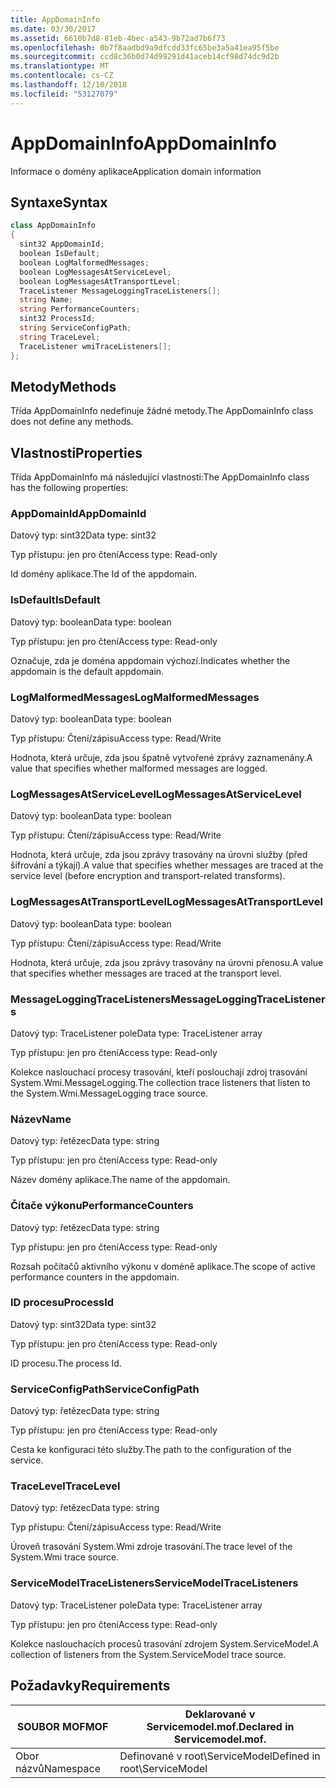 ```yaml
---
title: AppDomainInfo
ms.date: 03/30/2017
ms.assetid: 6610b7d8-81eb-4bec-a543-9b72ad7b6f73
ms.openlocfilehash: 0b7f8aadbd9a9dfcdd33fc65be3a5a41ea95f5be
ms.sourcegitcommit: ccd8c36b0d74d99291d41aceb14cf98d74dc9d2b
ms.translationtype: MT
ms.contentlocale: cs-CZ
ms.lasthandoff: 12/10/2018
ms.locfileid: "53127079"
---
```

# <a name="appdomaininfo"></a><span data-ttu-id="eff7f-102">AppDomainInfo</span><span class="sxs-lookup"><span data-stu-id="eff7f-102">AppDomainInfo</span></span>
<span data-ttu-id="eff7f-103">Informace o domény aplikace</span><span class="sxs-lookup"><span data-stu-id="eff7f-103">Application domain information</span></span>  
  
## <a name="syntax"></a><span data-ttu-id="eff7f-104">Syntaxe</span><span class="sxs-lookup"><span data-stu-id="eff7f-104">Syntax</span></span>  
  
```csharp
class AppDomainInfo  
{  
  sint32 AppDomainId;  
  boolean IsDefault;  
  boolean LogMalformedMessages;  
  boolean LogMessagesAtServiceLevel;  
  boolean LogMessagesAtTransportLevel;  
  TraceListener MessageLoggingTraceListeners[];  
  string Name;  
  string PerformanceCounters;  
  sint32 ProcessId;  
  string ServiceConfigPath;  
  string TraceLevel;  
  TraceListener wmiTraceListeners[];  
};  
```  
  
## <a name="methods"></a><span data-ttu-id="eff7f-105">Metody</span><span class="sxs-lookup"><span data-stu-id="eff7f-105">Methods</span></span>  
 <span data-ttu-id="eff7f-106">Třída AppDomainInfo nedefinuje žádné metody.</span><span class="sxs-lookup"><span data-stu-id="eff7f-106">The AppDomainInfo class does not define any methods.</span></span>  
  
## <a name="properties"></a><span data-ttu-id="eff7f-107">Vlastnosti</span><span class="sxs-lookup"><span data-stu-id="eff7f-107">Properties</span></span>  
 <span data-ttu-id="eff7f-108">Třída AppDomainInfo má následující vlastnosti:</span><span class="sxs-lookup"><span data-stu-id="eff7f-108">The AppDomainInfo class has the following properties:</span></span>  
  
### <a name="appdomainid"></a><span data-ttu-id="eff7f-109">AppDomainId</span><span class="sxs-lookup"><span data-stu-id="eff7f-109">AppDomainId</span></span>  
 <span data-ttu-id="eff7f-110">Datový typ: sint32</span><span class="sxs-lookup"><span data-stu-id="eff7f-110">Data type: sint32</span></span>  
  
 <span data-ttu-id="eff7f-111">Typ přístupu: jen pro čtení</span><span class="sxs-lookup"><span data-stu-id="eff7f-111">Access type: Read-only</span></span>  
  
 <span data-ttu-id="eff7f-112">Id domény aplikace.</span><span class="sxs-lookup"><span data-stu-id="eff7f-112">The Id of the appdomain.</span></span>  
  
### <a name="isdefault"></a><span data-ttu-id="eff7f-113">IsDefault</span><span class="sxs-lookup"><span data-stu-id="eff7f-113">IsDefault</span></span>  
 <span data-ttu-id="eff7f-114">Datový typ: boolean</span><span class="sxs-lookup"><span data-stu-id="eff7f-114">Data type: boolean</span></span>  
  
 <span data-ttu-id="eff7f-115">Typ přístupu: jen pro čtení</span><span class="sxs-lookup"><span data-stu-id="eff7f-115">Access type: Read-only</span></span>  
  
 <span data-ttu-id="eff7f-116">Označuje, zda je doména appdomain výchozí.</span><span class="sxs-lookup"><span data-stu-id="eff7f-116">Indicates whether the appdomain is the default appdomain.</span></span>  
  
### <a name="logmalformedmessages"></a><span data-ttu-id="eff7f-117">LogMalformedMessages</span><span class="sxs-lookup"><span data-stu-id="eff7f-117">LogMalformedMessages</span></span>  
 <span data-ttu-id="eff7f-118">Datový typ: boolean</span><span class="sxs-lookup"><span data-stu-id="eff7f-118">Data type: boolean</span></span>  
  
 <span data-ttu-id="eff7f-119">Typ přístupu: Čtení/zápisu</span><span class="sxs-lookup"><span data-stu-id="eff7f-119">Access type: Read/Write</span></span>  
  
 <span data-ttu-id="eff7f-120">Hodnota, která určuje, zda jsou špatně vytvořené zprávy zaznamenány.</span><span class="sxs-lookup"><span data-stu-id="eff7f-120">A value that specifies whether malformed messages are logged.</span></span>  
  
### <a name="logmessagesatservicelevel"></a><span data-ttu-id="eff7f-121">LogMessagesAtServiceLevel</span><span class="sxs-lookup"><span data-stu-id="eff7f-121">LogMessagesAtServiceLevel</span></span>  
 <span data-ttu-id="eff7f-122">Datový typ: boolean</span><span class="sxs-lookup"><span data-stu-id="eff7f-122">Data type: boolean</span></span>  
  
 <span data-ttu-id="eff7f-123">Typ přístupu: Čtení/zápisu</span><span class="sxs-lookup"><span data-stu-id="eff7f-123">Access type: Read/Write</span></span>  
  
 <span data-ttu-id="eff7f-124">Hodnota, která určuje, zda jsou zprávy trasovány na úrovni služby (před šifrování a týkají).</span><span class="sxs-lookup"><span data-stu-id="eff7f-124">A value that specifies whether messages are traced at the service level (before encryption and transport-related transforms).</span></span>  
  
### <a name="logmessagesattransportlevel"></a><span data-ttu-id="eff7f-125">LogMessagesAtTransportLevel</span><span class="sxs-lookup"><span data-stu-id="eff7f-125">LogMessagesAtTransportLevel</span></span>  
 <span data-ttu-id="eff7f-126">Datový typ: boolean</span><span class="sxs-lookup"><span data-stu-id="eff7f-126">Data type: boolean</span></span>  
  
 <span data-ttu-id="eff7f-127">Typ přístupu: Čtení/zápisu</span><span class="sxs-lookup"><span data-stu-id="eff7f-127">Access type: Read/Write</span></span>  
  
 <span data-ttu-id="eff7f-128">Hodnota, která určuje, zda jsou zprávy trasovány na úrovni přenosu.</span><span class="sxs-lookup"><span data-stu-id="eff7f-128">A value that specifies whether messages are traced at the transport level.</span></span>  
  
### <a name="messageloggingtracelisteners"></a><span data-ttu-id="eff7f-129">MessageLoggingTraceListeners</span><span class="sxs-lookup"><span data-stu-id="eff7f-129">MessageLoggingTraceListeners</span></span>  
 <span data-ttu-id="eff7f-130">Datový typ: TraceListener pole</span><span class="sxs-lookup"><span data-stu-id="eff7f-130">Data type: TraceListener array</span></span>  
  
 <span data-ttu-id="eff7f-131">Typ přístupu: jen pro čtení</span><span class="sxs-lookup"><span data-stu-id="eff7f-131">Access type: Read-only</span></span>  
  
 <span data-ttu-id="eff7f-132">Kolekce naslouchací procesy trasování, kteří poslouchají zdroj trasování System.Wmi.MessageLogging.</span><span class="sxs-lookup"><span data-stu-id="eff7f-132">The collection trace listeners that listen to the System.Wmi.MessageLogging trace source.</span></span>  
  
### <a name="name"></a><span data-ttu-id="eff7f-133">Název</span><span class="sxs-lookup"><span data-stu-id="eff7f-133">Name</span></span>  
 <span data-ttu-id="eff7f-134">Datový typ: řetězec</span><span class="sxs-lookup"><span data-stu-id="eff7f-134">Data type: string</span></span>  
  
 <span data-ttu-id="eff7f-135">Typ přístupu: jen pro čtení</span><span class="sxs-lookup"><span data-stu-id="eff7f-135">Access type: Read-only</span></span>  
  
 <span data-ttu-id="eff7f-136">Název domény aplikace.</span><span class="sxs-lookup"><span data-stu-id="eff7f-136">The name of the appdomain.</span></span>  
  
### <a name="performancecounters"></a><span data-ttu-id="eff7f-137">Čítače výkonu</span><span class="sxs-lookup"><span data-stu-id="eff7f-137">PerformanceCounters</span></span>  
 <span data-ttu-id="eff7f-138">Datový typ: řetězec</span><span class="sxs-lookup"><span data-stu-id="eff7f-138">Data type: string</span></span>  
  
 <span data-ttu-id="eff7f-139">Typ přístupu: jen pro čtení</span><span class="sxs-lookup"><span data-stu-id="eff7f-139">Access type: Read-only</span></span>  
  
 <span data-ttu-id="eff7f-140">Rozsah počítačů aktivního výkonu v doméně aplikace.</span><span class="sxs-lookup"><span data-stu-id="eff7f-140">The scope of active performance counters in the appdomain.</span></span>  
  
### <a name="processid"></a><span data-ttu-id="eff7f-141">ID procesu</span><span class="sxs-lookup"><span data-stu-id="eff7f-141">ProcessId</span></span>  
 <span data-ttu-id="eff7f-142">Datový typ: sint32</span><span class="sxs-lookup"><span data-stu-id="eff7f-142">Data type: sint32</span></span>  
  
 <span data-ttu-id="eff7f-143">Typ přístupu: jen pro čtení</span><span class="sxs-lookup"><span data-stu-id="eff7f-143">Access type: Read-only</span></span>  
  
 <span data-ttu-id="eff7f-144">ID procesu.</span><span class="sxs-lookup"><span data-stu-id="eff7f-144">The process Id.</span></span>  
  
### <a name="serviceconfigpath"></a><span data-ttu-id="eff7f-145">ServiceConfigPath</span><span class="sxs-lookup"><span data-stu-id="eff7f-145">ServiceConfigPath</span></span>  
 <span data-ttu-id="eff7f-146">Datový typ: řetězec</span><span class="sxs-lookup"><span data-stu-id="eff7f-146">Data type: string</span></span>  
  
 <span data-ttu-id="eff7f-147">Typ přístupu: jen pro čtení</span><span class="sxs-lookup"><span data-stu-id="eff7f-147">Access type: Read-only</span></span>  
  
 <span data-ttu-id="eff7f-148">Cesta ke konfiguraci této služby.</span><span class="sxs-lookup"><span data-stu-id="eff7f-148">The path to the configuration of the service.</span></span>  
  
### <a name="tracelevel"></a><span data-ttu-id="eff7f-149">TraceLevel</span><span class="sxs-lookup"><span data-stu-id="eff7f-149">TraceLevel</span></span>  
 <span data-ttu-id="eff7f-150">Datový typ: řetězec</span><span class="sxs-lookup"><span data-stu-id="eff7f-150">Data type: string</span></span>  
  
 <span data-ttu-id="eff7f-151">Typ přístupu: Čtení/zápisu</span><span class="sxs-lookup"><span data-stu-id="eff7f-151">Access type: Read/Write</span></span>  
  
 <span data-ttu-id="eff7f-152">Úroveň trasování System.Wmi zdroje trasování.</span><span class="sxs-lookup"><span data-stu-id="eff7f-152">The trace level of the System.Wmi trace source.</span></span>  
  
### <a name="servicemodeltracelisteners"></a><span data-ttu-id="eff7f-153">ServiceModelTraceListeners</span><span class="sxs-lookup"><span data-stu-id="eff7f-153">ServiceModelTraceListeners</span></span>  
 <span data-ttu-id="eff7f-154">Datový typ: TraceListener pole</span><span class="sxs-lookup"><span data-stu-id="eff7f-154">Data type: TraceListener array</span></span>  
  
 <span data-ttu-id="eff7f-155">Typ přístupu: jen pro čtení</span><span class="sxs-lookup"><span data-stu-id="eff7f-155">Access type: Read-only</span></span>  
  
 <span data-ttu-id="eff7f-156">Kolekce naslouchacích procesů trasování zdrojem System.ServiceModel.</span><span class="sxs-lookup"><span data-stu-id="eff7f-156">A collection of listeners from the System.ServiceModel trace source.</span></span>  
  
## <a name="requirements"></a><span data-ttu-id="eff7f-157">Požadavky</span><span class="sxs-lookup"><span data-stu-id="eff7f-157">Requirements</span></span>  
  
|<span data-ttu-id="eff7f-158">SOUBOR MOF</span><span class="sxs-lookup"><span data-stu-id="eff7f-158">MOF</span></span>|<span data-ttu-id="eff7f-159">Deklarované v Servicemodel.mof.</span><span class="sxs-lookup"><span data-stu-id="eff7f-159">Declared in Servicemodel.mof.</span></span>|  
|---------|-----------------------------------|  
|<span data-ttu-id="eff7f-160">Obor názvů</span><span class="sxs-lookup"><span data-stu-id="eff7f-160">Namespace</span></span>|<span data-ttu-id="eff7f-161">Definované v root\ServiceModel</span><span class="sxs-lookup"><span data-stu-id="eff7f-161">Defined in root\ServiceModel</span></span>|
